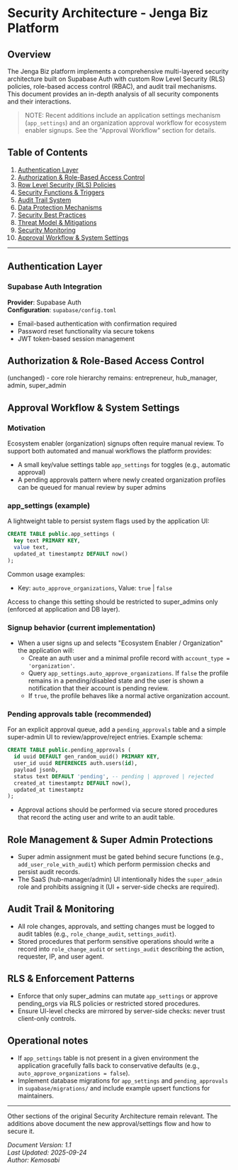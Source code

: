 # Security Architecture - Jenga Biz Platform

## Overview

The Jenga Biz platform implements a comprehensive multi-layered security architecture built on Supabase Auth with custom Row Level Security (RLS) policies, role-based access control (RBAC), and audit trail mechanisms. This document provides an in-depth analysis of all security components and their interactions.

> NOTE: Recent additions include an application settings mechanism (`app_settings`) and an organization approval workflow for ecosystem enabler signups. See the "Approval Workflow" section for details.

## Table of Contents

1. [Authentication Layer](#authentication-layer)
2. [Authorization & Role-Based Access Control](#authorization--role-based-access-control)
3. [Row Level Security (RLS) Policies](#row-level-security-rls-policies)
4. [Security Functions & Triggers](#security-functions--triggers)
5. [Audit Trail System](#audit-trail-system)
6. [Data Protection Mechanisms](#data-protection-mechanisms)
7. [Security Best Practices](#security-best-practices)
8. [Threat Model & Mitigations](#threat-model--mitigations)
9. [Security Monitoring](#security-monitoring)
10. [Approval Workflow & System Settings](#approval-workflow--system-settings)

---

## Authentication Layer

### Supabase Auth Integration

**Provider**: Supabase Auth  
**Configuration**: `supabase/config.toml`

- Email-based authentication with confirmation required
- Password reset functionality via secure tokens
- JWT token-based session management

## Authorization & Role-Based Access Control

(unchanged) - core role hierarchy remains: entrepreneur, hub_manager, admin, super_admin

## Approval Workflow & System Settings

### Motivation
Ecosystem enabler (organization) signups often require manual review. To support both automated and manual workflows the platform provides:

- A small key/value settings table `app_settings` for toggles (e.g., automatic approval)
- A pending approvals pattern where newly created organization profiles can be queued for manual review by super admins

### app_settings (example)

A lightweight table to persist system flags used by the application UI:

```sql
CREATE TABLE public.app_settings (
  key text PRIMARY KEY,
  value text,
  updated_at timestamptz DEFAULT now()
);
```

Common usage examples:
- Key: `auto_approve_organizations`, Value: `true` | `false`

Access to change this setting should be restricted to super_admins only (enforced at application and DB layer).

### Signup behavior (current implementation)
- When a user signs up and selects "Ecosystem Enabler / Organization" the application will:
  - Create an auth user and a minimal profile record with `account_type = 'organization'`.
  - Query `app_settings.auto_approve_organizations`. If `false` the profile remains in a pending/disabled state and the user is shown a notification that their account is pending review.
  - If `true`, the profile behaves like a normal active organization account.

### Pending approvals table (recommended)
For an explicit approval queue, add a `pending_approvals` table and a simple super-admin UI to review/approve/reject entries. Example schema:

```sql
CREATE TABLE public.pending_approvals (
  id uuid DEFAULT gen_random_uuid() PRIMARY KEY,
  user_id uuid REFERENCES auth.users(id),
  payload jsonb,
  status text DEFAULT 'pending', -- pending | approved | rejected
  created_at timestamptz DEFAULT now(),
  updated_at timestamptz
);
```

- Approval actions should be performed via secure stored procedures that record the acting user and write to an audit table.

## Role Management & Super Admin Protections

- Super admin assignment must be gated behind secure functions (e.g., `add_user_role_with_audit`) which perform permission checks and persist audit records.
- The SaaS (hub-manager/admin) UI intentionally hides the `super_admin` role and prohibits assigning it (UI + server-side checks are required).

## Audit Trail & Monitoring

- All role changes, approvals, and setting changes must be logged to audit tables (e.g., `role_change_audit`, `settings_audit`).
- Stored procedures that perform sensitive operations should write a record into `role_change_audit` or `settings_audit` describing the action, requester, IP, and user agent.

## RLS & Enforcement Patterns

- Enforce that only super_admins can mutate `app_settings` or approve pending_orgs via RLS policies or restricted stored procedures.
- Ensure UI-level checks are mirrored by server-side checks: never trust client-only controls.

## Operational notes

- If `app_settings` table is not present in a given environment the application gracefully falls back to conservative defaults (e.g., `auto_approve_organizations = false`).
- Implement database migrations for `app_settings` and `pending_approvals` in `supabase/migrations/` and include example upsert functions for maintainers.

---

Other sections of the original Security Architecture remain relevant. The additions above document the new approval/settings flow and how to secure it.

*Document Version: 1.1*  
*Last Updated: 2025-09-24*  
*Author: Kemosabi*  
